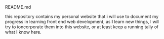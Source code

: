 README.md

this repository contains my personal website that i will use to document my progress in learning front end web development, as I learn new things, I will try to ioncorporate them into this website, or at least keep a running tally of what I know here. 